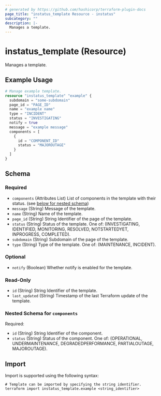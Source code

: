 ```yaml
---
# generated by https://github.com/hashicorp/terraform-plugin-docs
page_title: "instatus_template Resource - instatus"
subcategory: ""
description: |-
  Manages a template.
---
```


# instatus_template (Resource)

Manages a template.

## Example Usage

```terraform
# Manage example template.
resource "instatus_template" "example" {
  subdomain = "some-subdomain"
  page_id = "PAGE_ID"
  name = "example name"
  type = "INCIDENT"
  status = "INVESTIGATING"
  notify = true
  message = "example message"
  components = [
    {
      id = "COMPONENT_ID"
      status = "MAJOROUTAGE"
    }
  ]
}
```

<!-- schema generated by tfplugindocs -->
## Schema

### Required

- `components` (Attributes List) List of components in the template with their status. (see [below for nested schema](#nestedatt--components))
- `message` (String) Message of the template.
- `name` (String) Name of the template.
- `page_id` (String) String Identifier of the page of the template.
- `status` (String) Status of the template. One of: (INVESTIGATING, IDENTIFIED, MONITORING, RESOLVED, NOTSTARTEDYET, INPROGRESS, COMPLETED).
- `subdomain` (String) Subdomain of the page of the template.
- `type` (String) Type of the template. One of: (MAINTENANCE, INCIDENT).

### Optional

- `notify` (Boolean) Whether notify is enabled for the template.

### Read-Only

- `id` (String) String Identifier of the template.
- `last_updated` (String) Timestamp of the last Terraform update of the template.

<a id="nestedatt--components"></a>
### Nested Schema for `components`

Required:

- `id` (String) String Identifier of the component.
- `status` (String) Status of the component. One of: (OPERATIONAL, UNDERMAINTENANCE, DEGRADEDPERFORMANCE, PARTIALOUTAGE, MAJOROUTAGE).

## Import

Import is supported using the following syntax:

```shell
# Template can be imported by specifying the string identifier.
terraform import instatus_template.example <string_identifier>
```
